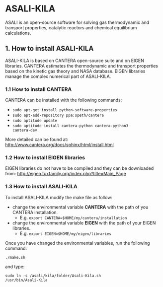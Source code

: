 # ASALI-KILA
ASALI is an open-source software for solving gas thermodynamic and transport properties, catalytic reactors and chemical equilibrium calculations.

## 1. How to install ASALI-KILA
ASALI-KILA is based on CANTERA open-source suite and on EIGEN libraries. CANTERA estimates the thermodynamic and transport properties based on the kinetic gas theory and NASA database. EIGEN libraries manage the complex numerical part of ASALI-KILA.

### 1.1 How to install CANTERA
CANTERA can be installed with the following commands:  
* <code>sudo apt-get install python-software-properties</code>
* <code>sudo apt-add-repository ppa:speth/cantera</code>
* <code>sudo aptitude update</code>
* <code>sudo aptitude install cantera-python cantera-python3 cantera-dev</code>

More detailed can be found at: http://www.cantera.org/docs/sphinx/html/install.html</p>

### 1.2 How to install EIGEN libraries
EIGEN libraries do not have to be compiled and they can be downloaded from: http://eigen.tuxfamily.org/index.php?title=Main_Page

### 1.3 How to install ASALI-KILA
To install ASALI-KILA modify the make file as follow:
* change the environmental variable **CANTERA** with the path of you CANTERA installation.
  * E.g. <code>export CANTERA=$HOME/my/cantera/installation</code>
* change the environmental variable **EIGEN** with the path of your EIGEN libraries.
  * E.g. <code>export EIGEN=$HOME/my/eigen/libraries</code>

Once you have changed the environmental variables, run the following command:

<code>./make.sh</code>

and type:

<code>sudo ln -s /asali/kila/folder/Asali-Kila.sh /usr/bin/Asali-Kila
